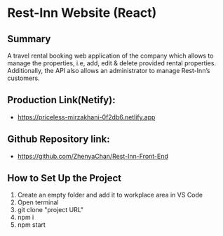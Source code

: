 # Rest-Inn Website (React)

## Summary

A travel rental booking web application of the company which allows to manage the properties, i.e, add, edit & delete provided rental properties. Additionally, the API also allows an administrator to manage Rest-Inn’s customers.

## Production Link(Netify): 
- https://priceless-mirzakhani-0f2db6.netlify.app
## Github Repository link: 
- https://github.com/ZhenyaChan/Rest-Inn-Front-End

## How to Set Up the Project
1) Create an empty folder and add it to workplace area in VS Code
2) Open terminal
3) git clone "project URL"
4) npm i
5) npm start